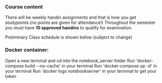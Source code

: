 ### Course content

There will be weekly handin assignments and that is how you get studypoints (no points are given for attendance!)
Throughout the semester you must have **10 approved handins** to qualify for examination.

Preliminary Class schedule is shown below (subject to change)

### Docker container:
Open a new terminal and cd into the notebook_server folder
Run 'docker-compose build --no-cache' in your terminal
Run 'docker-compose up -d' in your terminal
Run 'docker logs notebookserver' in your terminal to get your token
